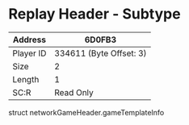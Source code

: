 
#  Replay Header - Subtype
Address   | 6D0FB3
----------|-------------
Player ID | 334611 (Byte Offset: 3)
Size 	  | 2
Length 	  | 1
SC:R      | Read Only

struct networkGameHeader.gameTemplateInfo
